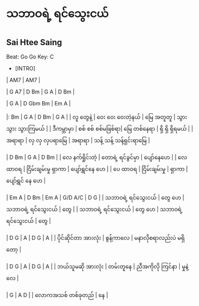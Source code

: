# သဘာဝရဲ့ ရင်သွေးငယ်
## Sai Htee Saing
Beat: Go Go
Key: C

- [INTRO]

| AM7 | AM7 | 


| G A7 | D Bm | G A | D Bm |


| G A | D Gbm Bm | Em A |


|:  Bm     | G    A         | D Bm       | G A | 
| လူ တွေနဲ့ | ဝေး ဝေး ဝေးတဲ့နယ် | မြေ  အတူတူ | သွား သွား သွားကြမယ် | 
| ဒီကမ္ဘာမှာ | စစ် စစ် စစ်မဖြစ်ရာ| မြေ တစ်နေရာ | ရှိ ရှိ ရှိရမယ် |
| အရာရာ | လှ လှ လှပရာမြေ | အရာရာ | သန့် သန့် သန့်ရှင်းရာမြေ |


| D Bm        | G A           | D  Bm |
| လေ နက်ရှိုင်းတဲ့ | တောရဲ့ ရင်ခွင်မှာ | ပျော်နေဟေ |
| လေ ထာဝရ | ငြိမ်းချမ်းမှု ရှာကာ | ပျော်ရွှင်နေ ဟေ |
| ပေ ထာဝရ | ငြိမ်းချမ်းမှု | ရှာကာ | ပျော်ရွှင် နေ ဟေ | 



| Em A | D Bm | Em A | G/D A/C | D G |
| သဘာဝရဲ့ ရင်သွေးငယ် | တွေ ဟေ |  သဘာဝရဲ့ ရင်သွေးငယ် | တွေ |
| သဘာဝရဲ့ ရင်သွေးငယ် | တွေ ဟေ | သဘာဝရဲ့ ရင်သွေးငယ် | တွေ |


| D G | A | D G | A |
| ပိုင်ဆိုင်တာ အားလုံး | စွန့်ကာလေ | မနာလိုစရာလည်းပဲ မရှိတော့ | 


| D G | A | D G | A |
| ဘယ်သူမဆို အားလုံး | တမ်းတူနေ | ညီအကိုလို ကြင်နာ | မှုနဲ့လေ |


| G | A D | 
| လောကအသစ် တစ်ခုတည် | နေ | 


